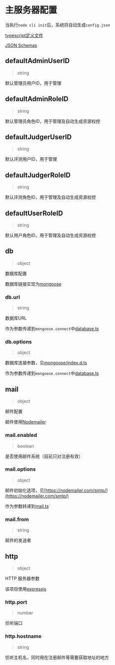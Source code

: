 # 主服务器配置
当执行`node cli init`后，系统将自动生成`config.json`

[typescript定义文件](https://github.com/ZhangZisu/LightOnlineJudge/blob/master/src/definitions/sysconfig.ts)

[JSON Schemas](https://github.com/ZhangZisu/LightOnlineJudge/blob/master/schemas/sysconfig.json)

## defaultAdminUserID
> string

默认管理员用户ID，用于管理

## defaultAdminRoleID
> string

默认管理员角色ID，用于管理及自动生成资源权控

## defaultJudgerUserID
> string

默认评测用户ID，用于管理

## defaultJudgerRoleID
> string

默认评测角色ID，用于管理及自动生成资源权控

## defaultUserRoleID
> string

默认用户角色ID，用于管理及自动生成资源权控

## db
> object

数据库配置

数据库链接实现为[mongoose](https://mongoosejs.com/)

### db.url
> string

数据库URL

作为参数传递到`mongoose.connect`中[database.ts](https://github.com/ZhangZisu/LightOnlineJudge/blob/master/src/database.ts#L4)

### db.options
> object

数据库连接参数，见[mongoose/index.d.ts](https://github.com/DefinitelyTyped/DefinitelyTyped/blob/master/types/mongoose/index.d.ts#L436)

作为参数传递到`mongoose.connect`中[database.ts](https://github.com/ZhangZisu/LightOnlineJudge/blob/master/src/database.ts#L4)

## mail
> object

邮件配置

邮件使用[Nodemailer](https://nodemailer.com/)

### mail.enabled
> boolean

是否使用邮件系统（目前只对注册有效）

### mail.options
> object

邮件初始化选项，见[https://nodemailer.com/smtp/](https://nodemailer.com/smtp/)

作为参数转递到[mail.ts](https://github.com/ZhangZisu/LightOnlineJudge/blob/master/src/mail.ts#L4)

### mail.from
> string

邮件的发送者

## http
> object

HTTP 服务器参数

该项目使用[expressjs](http://expressjs.com/)

### http.port
> number

侦听端口

### http.hostname
> string

侦听主机名，同时用在注册邮件等需要获取地址的地方